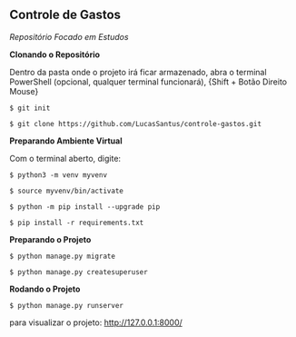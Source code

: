 ## Controle de Gastos

_Repositório Focado em Estudos_

**Clonando o Repositório**

Dentro da pasta onde o projeto irá ficar armazenado, abra o terminal PowerShell (opcional, qualquer terminal funcionará), {Shift + Botão Direito Mouse}

```
$ git init

$ git clone https://github.com/LucasSantus/controle-gastos.git
```

**Preparando Ambiente Virtual**

Com o terminal aberto, digite:

```
$ python3 -m venv myvenv

$ source myvenv/bin/activate

$ python -m pip install --upgrade pip

$ pip install -r requirements.txt
```

**Preparando o Projeto**

```
$ python manage.py migrate

$ python manage.py createsuperuser
```

**Rodando o Projeto**

```
$ python manage.py runserver
```

para visualizar o projeto: http://127.0.0.1:8000/
